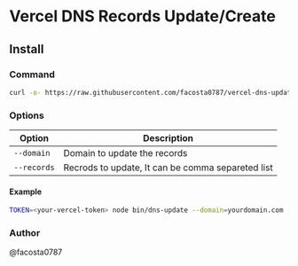 # Vercel DNS Records Update/Create

## Install

### Command

```bash
curl -o- https://raw.githubusercontent.com/facosta0787/vercel-dns-update/main/tools/install.sh | sh
```

### Options

| Option | Description |
| ------ | ----------- |
| `--domain` | Domain to update the records|
| `--records` | Recrods to update, It can be comma separeted list|

#### Example

```bash
TOKEN=<your-vercel-token> node bin/dns-update --domain=yourdomain.com --records=record1,record2
```
### Author

@facosta0787
